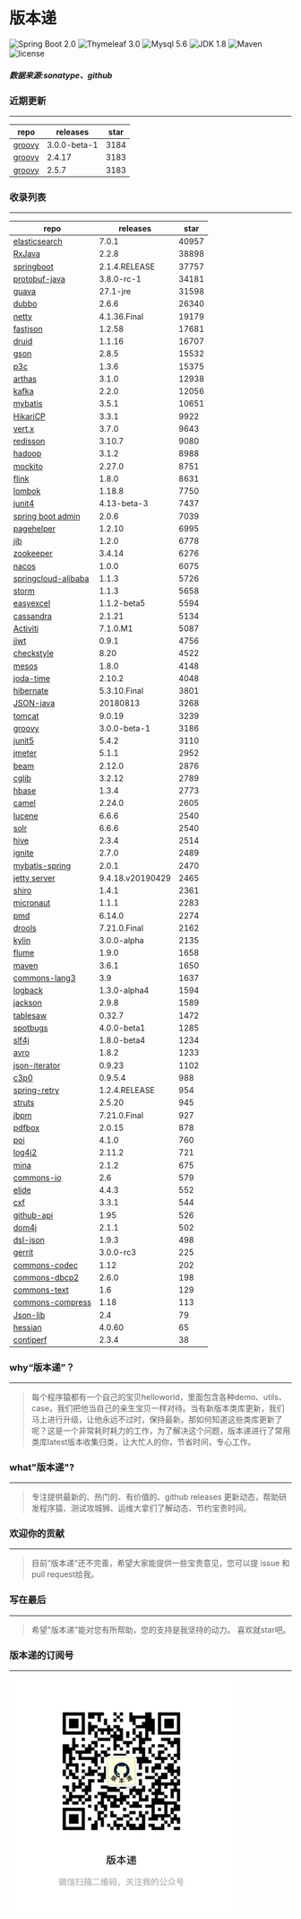 # 版本递
![Spring Boot 2.0](https://img.shields.io/badge/Spring%20Boot-2.0-brightgreen.svg)
![Thymeleaf 3.0](https://img.shields.io/badge/Thymeleaf-3.0-yellow.svg)
![Mysql 5.6](https://img.shields.io/badge/Mysql-5.6-blue.svg)
![JDK 1.8](https://img.shields.io/badge/JDK-1.8-brightgreen.svg)
![Maven](https://img.shields.io/badge/Maven-3.5.0-yellowgreen.svg)
![license](https://img.shields.io/badge/license-Apache%202-blue.svg)
##### 数据来源:sonatype、github

### 近期更新
---
repo | releases | star
---|---|---
[groovy](https://github.com/apache/groovy) | 3.0.0-beta-1 | 3184
[groovy](https://github.com/apache/groovy) | 2.4.17 | 3183
[groovy](https://github.com/apache/groovy) | 2.5.7 | 3183

### 收录列表
---
repo | releases | star
---|---|---
[elasticsearch](https://github.com/elastic/elasticsearch) | 7.0.1 | 40957 
[RxJava](https://github.com/ReactiveX/RxJava) | 2.2.8 | 38898 
[springboot](https://github.com/spring-projects/spring-boot) | 2.1.4.RELEASE | 37757 
[protobuf-java](https://github.com/protocolbuffers/protobuf) | 3.8.0-rc-1 | 34181 
[guava](https://github.com/google/guava) | 27.1-jre | 31598 
[dubbo](https://github.com/apache/incubator-dubbo) | 2.6.6 | 26340 
[netty](https://github.com/netty/netty) | 4.1.36.Final | 19179 
[fastjson](https://github.com/alibaba/fastjson) | 1.2.58 | 17681 
[druid](https://github.com/alibaba/druid) | 1.1.16 | 16707 
[gson](https://github.com/google/gson) | 2.8.5 | 15532 
[p3c](https://github.com/alibaba/p3c) | 1.3.6 | 15375 
[arthas](https://github.com/alibaba/arthas) | 3.1.0 | 12938 
[kafka](https://github.com/apache/kafka) | 2.2.0 | 12056 
[mybatis](https://github.com/mybatis/mybatis-3) | 3.5.1 | 10651 
[HikariCP](https://github.com/brettwooldridge/HikariCP) | 3.3.1 | 9922 
[vert.x](https://github.com/eclipse-vertx/vert.x) | 3.7.0 | 9643 
[redisson](https://github.com/redisson/redisson) | 3.10.7 | 9080 
[hadoop](https://github.com/apache/hadoop) | 3.1.2 | 8988 
[mockito](https://github.com/mockito/mockito) | 2.27.0 | 8751 
[flink](https://github.com/apache/flink) | 1.8.0 | 8631 
[lombok](https://github.com/rzwitserloot/lombok) | 1.18.8 | 7750 
[junit4](https://github.com/junit-team/junit4) | 4.13-beta-3 | 7437 
[spring boot admin](https://github.com/codecentric/spring-boot-admin) | 2.0.6 | 7039 
[pagehelper](https://github.com/pagehelper/Mybatis-PageHelper) | 1.2.10 | 6995 
[jib](https://github.com/GoogleContainerTools/jib) | 1.2.0 | 6778 
[zookeeper](https://github.com/apache/zookeeper) | 3.4.14 | 6276 
[nacos](https://github.com/alibaba/nacos) | 1.0.0 | 6075 
[springcloud-alibaba](https://github.com/spring-cloud-incubator/spring-cloud-alibaba) | 1.1.3 | 5726 
[storm](https://github.com/apache/storm) | 1.1.3 | 5658 
[easyexcel](https://github.com/alibaba/easyexcel) | 1.1.2-beta5 | 5594 
[cassandra](https://github.com/apache/cassandra) | 2.1.21 | 5134 
[Activiti](https://github.com/Activiti/Activiti) | 7.1.0.M1 | 5087 
[jjwt](https://github.com/jwtk/jjwt) | 0.9.1 | 4756 
[checkstyle](https://github.com/checkstyle/checkstyle) | 8.20 | 4522 
[mesos](https://github.com/apache/mesos) | 1.8.0 | 4148 
[joda-time](https://github.com/JodaOrg/joda-time) | 2.10.2 | 4048 
[hibernate](https://github.com/hibernate/hibernate-orm) | 5.3.10.Final | 3801 
[JSON-java](https://github.com/stleary/JSON-java) | 20180813 | 3268 
[tomcat](https://github.com/apache/tomcat) | 9.0.19 | 3239 
[groovy](https://github.com/apache/groovy) | 3.0.0-beta-1 | 3186 
[junit5](https://github.com/junit-team/junit5) | 5.4.2 | 3110 
[jmeter](https://github.com/apache/jmeter) | 5.1.1 | 2952 
[beam](https://github.com/apache/beam) | 2.12.0 | 2876 
[cglib](https://github.com/cglib/cglib) | 3.2.12 | 2789 
[hbase](https://github.com/apache/hbase) | 1.3.4 | 2773 
[camel](https://github.com/apache/camel) | 2.24.0 | 2605 
[lucene](https://github.com/apache/lucene-solr) | 6.6.6 | 2540 
[solr](https://github.com/apache/lucene-solr) | 6.6.6 | 2540 
[hive](https://github.com/apache/hive) | 2.3.4 | 2514 
[ignite](https://github.com/apache/ignite) | 2.7.0 | 2489 
[mybatis-spring](https://github.com/mybatis/spring-boot-starter) | 2.0.1 | 2470 
[jetty server](https://github.com/eclipse/jetty.project) | 9.4.18.v20190429 | 2465 
[shiro](https://github.com/apache/shiro) | 1.4.1 | 2361 
[micronaut](https://github.com/micronaut-projects/micronaut-core) | 1.1.1 | 2283 
[pmd](https://github.com/pmd/pmd) | 6.14.0 | 2274 
[drools](https://github.com/kiegroup/drools) | 7.21.0.Final | 2162 
[kylin](https://github.com/apache/kylin) | 3.0.0-alpha | 2135 
[flume](https://github.com/apache/flume) | 1.9.0 | 1658 
[maven](https://github.com/apache/maven) | 3.6.1 | 1650 
[commons-lang3](https://github.com/apache/commons-lang) | 3.9 | 1637 
[logback](https://github.com/qos-ch/logback) | 1.3.0-alpha4 | 1594 
[jackson](https://github.com/FasterXML/jackson-core) | 2.9.8 | 1589 
[tablesaw](https://github.com/jtablesaw/tablesaw) | 0.32.7 | 1472 
[spotbugs](https://github.com/spotbugs/spotbugs) | 4.0.0-beta1 | 1285 
[slf4j](https://github.com/qos-ch/slf4j) | 1.8.0-beta4 | 1234 
[avro](https://github.com/apache/avro) | 1.8.2 | 1233 
[json-iterator](https://github.com/json-iterator/java) | 0.9.23 | 1102 
[c3p0](https://github.com/swaldman/c3p0) | 0.9.5.4 | 988 
[spring-retry](https://github.com/spring-projects/spring-retry) | 1.2.4.RELEASE | 954 
[struts](https://github.com/apache/struts) | 2.5.20 | 945 
[jbpm](https://github.com/kiegroup/jbpm) | 7.21.0.Final | 927 
[pdfbox](https://github.com/apache/pdfbox) | 2.0.15 | 878 
[poi](https://github.com/apache/poi) | 4.1.0 | 760 
[log4j2](https://github.com/apache/logging-log4j2) | 2.11.2 | 721 
[mina](https://github.com/apache/mina) | 2.1.2 | 675 
[commons-io](https://github.com/apache/commons-io) | 2.6 | 579 
[elide](https://github.com/yahoo/elide) | 4.4.3 | 552 
[cxf](https://github.com/apache/cxf) | 3.3.1 | 544 
[github-api](https://github.com/kohsuke/github-api) | 1.95 | 526 
[dom4j](https://github.com/dom4j/dom4j) | 2.1.1 | 502 
[dsl-json](https://github.com/ngs-doo/dsl-json) | 1.9.3 | 498 
[gerrit](https://github.com/GerritCodeReview/gerrit) | 3.0.0-rc3 | 225 
[commons-codec](https://github.com/apache/commons-codec) | 1.12 | 202 
[commons-dbcp2](https://github.com/apache/commons-dbcp) | 2.6.0 | 198 
[commons-text](https://github.com/apache/commons-text) | 1.6 | 129 
[commons-compress](https://github.com/apache/commons-compress) | 1.18 | 113 
[Json-lib](https://github.com/aalmiray/Json-lib) | 2.4 | 79 
[hessian](https://github.com/ebourg/hessian) | 4.0.60 | 65 
[contiperf](https://github.com/lucaspouzac/contiperf) | 2.3.4 | 38 

### why“版本递”？
--- 
>每个程序猿都有一个自己的宝贝helloworld，里面包含各种demo、utils、case，我们把他当自己的亲生宝贝一样对待。当有新版本类库更新，我们马上进行升级，让他永远不过时，保持最新。那如何知道这些类库更新了呢？这是一个非常耗时耗力的工作，为了解决这个问题，版本递进行了常用类库latest版本收集归类，让大忙人的你，节省时间，专心工作。


### what"版本递"?
---
> 专注提供最新的、热门的、有价值的、github releases 更新动态，帮助研发程序猿、测试攻城狮、运维大拿们了解动态、节约宝贵时间。

### 欢迎你的贡献
---
> 目前“版本递”还不完善，希望大家能提供一些宝贵意见，您可以提 issue 和 pull request给我。


### 写在最后
---
> 希望"版本递"能对您有所帮助，您的支持是我坚持的动力。
> 喜欢就star吧。

### 版本递的订阅号
---
<img src="https://github.com/jartisan2001/latest/blob/master/Image.jpg" width="400" hegiht="400" align=left />
